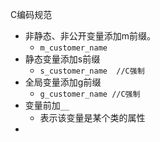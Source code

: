 C编码规范

- 非静态、非公开变量添加m前缀。
  - `m_customer_name`
- 静态变量添加s前缀
  - ` s_customer_name  //C强制 `
- 全局变量添加g前缀
  - `g_customer_name //C强制`
- 变量前加`__`
  - 表示该变量是某个类的属性
- 

